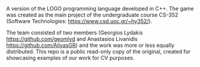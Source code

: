 A version of the LOGO programming language developed in C++. The game was created as the main project of the undergraduate course CS-352 (Software Technologies: https://www.csd.uoc.gr/~hy352/).

The team consisted of two members (Georgios Lydakis https://github.com/geomlyd and Anastasios Livanidis https://github.com/AlivasGR) and the work was more or less equally distributed. This repo is a public read-only copy of the original, created for showcasing examples of our work for CV purposes.